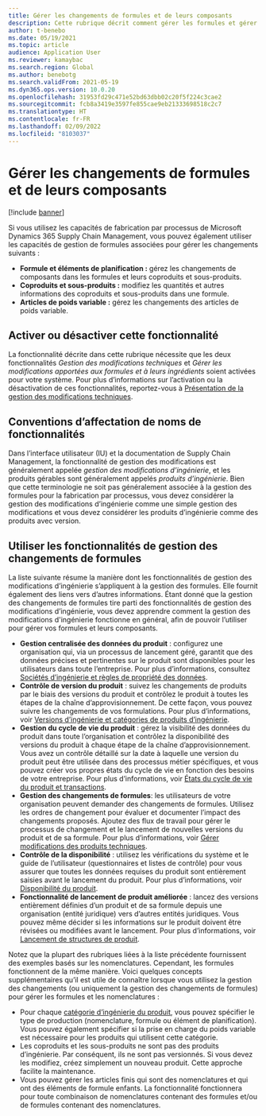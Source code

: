```yaml
---
title: Gérer les changements de formules et de leurs composants
description: Cette rubrique décrit comment gérer les formules et gérer les changements des données principales de la fabrication de processus.
author: t-benebo
ms.date: 05/19/2021
ms.topic: article
audience: Application User
ms.reviewer: kamaybac
ms.search.region: Global
ms.author: benebotg
ms.search.validFrom: 2021-05-19
ms.dyn365.ops.version: 10.0.20
ms.openlocfilehash: 31953fd29c471e52bd63dbb02c20f5f224c3cae2
ms.sourcegitcommit: fcb8a3419e3597fe855cae9eb21333698518c2c7
ms.translationtype: HT
ms.contentlocale: fr-FR
ms.lasthandoff: 02/09/2022
ms.locfileid: "8103037"
---
```

# <a name="manage-changes-in-formulas-and-their-ingredients"></a>Gérer les changements de formules et de leurs composants

[!include [banner](../includes/banner.md)]

Si vous utilisez les capacités de fabrication par processus de Microsoft Dynamics 365 Supply Chain Management, vous pouvez également utiliser les capacités de gestion de formules associées pour gérer les changements suivants :

- **Formule et éléments de planification :** gérez les changements de composants dans les formules et leurs coproduits et sous-produits.
- **Coproduits et sous-produits :** modifiez les quantités et autres informations des coproduits et sous-produits dans une formule.
- **Articles de poids variable :** gérez les changements des articles de poids variable.

## <a name="turn-this-feature-on-or-off"></a>Activer ou désactiver cette fonctionnalité

La fonctionnalité décrite dans cette rubrique nécessite que les deux fonctionnalités *Gestion des modifications techniques* et *Gérer les modifications apportées aux formules et à leurs ingrédients* soient activées pour votre système. Pour plus d’informations sur l’activation ou la désactivation de ces fonctionnalités, reportez-vous à [Présentation de la gestion des modifications techniques](product-engineering-overview.md).

## <a name="feature-naming-conventions"></a>Conventions d’affectation de noms de fonctionnalités

Dans l’interface utilisateur (IU) et la documentation de Supply Chain Management, la fonctionnalité de gestion des modifications est généralement appelée *gestion des modifications d’ingénierie*, et les produits gérables sont généralement appelés *produits d’ingénierie*. Bien que cette terminologie ne soit pas généralement associée à la gestion des formules pour la fabrication par processus, vous devez considérer la gestion des modifications d’ingénierie comme une simple gestion des modifications et vous devez considérer les produits d’ingénierie comme des produits avec version.

## <a name="work-with-formula-change-management-features"></a>Utiliser les fonctionnalités de gestion des changements de formules

La liste suivante résume la manière dont les fonctionnalités de gestion des modifications d’ingénierie s’appliquent à la gestion des formules. Elle fournit également des liens vers d’autres informations. Étant donné que la gestion des changements de formules tire parti des fonctionnalités de gestion des modifications d’ingénierie, vous devez apprendre comment la gestion des modifications d'ingénierie fonctionne en général, afin de pouvoir l’utiliser pour gérer vos formules et leurs composants.

- **Gestion centralisée des données du produit** : configurez une organisation qui, via un processus de lancement géré, garantit que des données précises et pertinentes sur le produit sont disponibles pour les utilisateurs dans toute l’entreprise. Pour plus d’informations, consultez [Sociétés d’ingénierie et règles de propriété des données](engineering-org-data-ownership-rules.md).
- **Contrôle de version du produit** : suivez les changements de produits par le biais des versions du produit et contrôlez le produit à toutes les étapes de la chaîne d’approvisionnement. De cette façon, vous pouvez suivre les changements de vos formulations. Pour plus d’informations, voir [Versions d’ingénierie et catégories de produits d’ingénierie](engineering-versions-product-category.md).
- **Gestion du cycle de vie du produit** : gérez la visibilité des données du produit dans toute l’organisation et contrôlez la disponibilité des versions du produit à chaque étape de la chaîne d’approvisionnement. Vous avez un contrôle détaillé sur la date à laquelle une version du produit peut être utilisée dans des processus métier spécifiques, et vous pouvez créer vos propres états du cycle de vie en fonction des besoins de votre entreprise. Pour plus d’informations, voir [États du cycle de vie du produit et transactions](product-lifecycle-state-transactions.md).
- **Gestion des changements de formules**: les utilisateurs de votre organisation peuvent demander des changements de formules. Utilisez les ordres de changement pour évaluer et documenter l’impact des changements proposés. Ajoutez des flux de travail pour gérer le processus de changement et le lancement de nouvelles versions du produit et de sa formule. Pour plus d’informations, voir [Gérer modifications des produits techniques](engineering-change-management.md).
- **Contrôle de la disponibilité** : utilisez les vérifications du système et le guide de l’utilisateur (questionnaires et listes de contrôle) pour vous assurer que toutes les données requises du produit sont entièrement saisies avant le lancement du produit. Pour plus d’informations, voir [Disponibilité du produit](product-readiness.md).
- **Fonctionnalité de lancement de produit améliorée** : lancez des versions entièrement définies d’un produit et de sa formule depuis une organisation (entité juridique) vers d’autres entités juridiques. Vous pouvez même décider si les informations sur le produit doivent être révisées ou modifiées avant le lancement. Pour plus d’informations, voir [Lancement de structures de produit](release-product-structure.md).

Notez que la plupart des rubriques liées à la liste précédente fournissent des exemples basés sur les nomenclatures. Cependant, les formules fonctionnent de la même manière. Voici quelques concepts supplémentaires qu’il est utile de connaître lorsque vous utilisez la gestion des changements (ou uniquement la gestion des changements de formules) pour gérer les formules et les nomenclatures :

- Pour chaque [catégorie d’ingénierie du produit](engineering-versions-product-category.md), vous pouvez spécifier le type de production (nomenclature, formule ou élément de planification). Vous pouvez également spécifier si la prise en charge du poids variable est nécessaire pour les produits qui utilisent cette catégorie.
- Les coproduits et les sous-produits ne sont pas des produits d’ingénierie. Par conséquent, ils ne sont pas versionnés. Si vous devez les modifiez, créez simplement un nouveau produit. Cette approche facilite la maintenance.
- Vous pouvez gérer les articles finis qui sont des nomenclatures et qui ont des éléments de formule enfants. La fonctionnalité fonctionnera pour toute combinaison de nomenclatures contenant des formules et/ou de formules contenant des nomenclatures.
